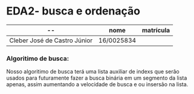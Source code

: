 # EDA2- busca e ordenação

--| nome | matrícula
-|-|-
Cleber José de Castro Júnior | 16/0025834

<h3>Algoritimo de busca:</h3>
  <p>Nosso algoritimo de busca terá uma lista auxiliar de indexs que serão usados para futuramente fazer a busca binária em um
  segmento da lista apenas, assim aumentando a velocidade de busca e ou insersão na lista.</p>
